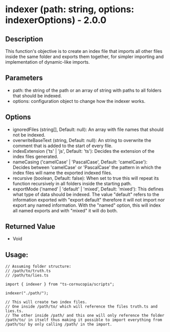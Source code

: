 # indexer (path: string, options: indexerOptions) - 2.0.0

## Description

This function's objective is to create an index file that imports all other files inside the same folder and exports them together, for simpler importing and implementation of dynamic-like imports.

## Parameters

-   path: the string of the path or an array of string with paths to all folders that should be indexed.
-   options: configuration object to change how the indexer works.

## Options

-   ignoredFiles (string[], Default: null): An array with file names that should not be indexed.
-   overwriteBaseText (string, Default: null): An string to overwrite the comment that is added to the start of every file.
-   indexExtension ('ts' | 'js', Default: 'ts'): Decides the extension of the index files generated.
-   nameCasing ('camelCase' | 'PascalCase', Default: 'camelCase'): Decides between 'camelCase' or 'PascalCase' the pattern in which the index files will name the exported indexed files.
-   recursive (boolean, Default: false): When set to true this will repeat its function recursively in all folders inside the starting path.
-   exportMode ('named' | 'default' | 'mixed', Default: 'mixed'): This defines what type of data should be indexed. The value "default" refers to the information exported with "export default" therefore it will not import nor export any named information. With the "named" option, this will index all named exports and with "mixed" it will do both.

## Returned Value

-   Void

## Usage:

```
// Assuming folder structure:
// /path/to/truth.ts
// /path/to/lies.ts

import { indexer } from "ts-cornucopia/scripts";

indexer("./path/");

// This will create two index files.
// One inside /path/to/ which will reference the files truth.ts and lies.ts.
// The other inside /path/ and this one will only reference the folder /path/to/ in itself thus making it possible to import everything from /path/to/ by only calling /path/ in the import.
```
